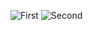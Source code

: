 ![First](https://user-images.githubusercontent.com/10377875/194698787-620a48e7-b737-4523-98d0-2307c0cfa9ed.png)
![Second](https://user-images.githubusercontent.com/10377875/194698790-1790c8f2-89d6-48db-b8ce-3b172a03a26e.png)
